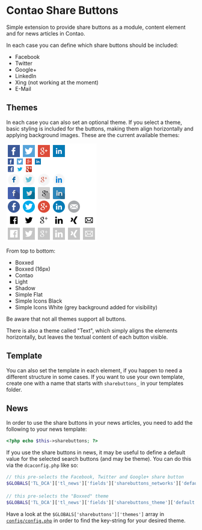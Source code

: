 Contao Share Buttons
===================

Simple extension to provide share buttons as a module, content element and for news articles in Contao.

In each case you can define which share buttons should be included:

- Facebook
- Twitter
- Google+
- LinkedIn
- Xing (not working at the moment)
- E-Mail

## Themes

In each case you can also set an optional theme. If you select a theme, basic styling is included for the buttons, making them align horizontally and applying background images. These are the current available themes:

![Available themes](https://raw.githubusercontent.com/fritzmg/contao-sharebuttons/master/buttons.png)

From top to bottom:

- Boxxed
- Boxxed (16px)
- Contao
- Light
- Shadow
- Simple Flat
- Simple Icons Black
- Simple Icons White (grey background added for visibility)

Be aware that not all themes support all buttons. 

There is also a theme called "Text", which simply aligns the elements horizontally, but leaves the textual content of each button visible.

## Template

You can also set the template in each element, if you happen to need a different structure in some cases. If you want to use your own template, create one with a name that starts with `sharebuttons_` in your templates folder.

## News

In order to use the share buttons in your news articles, you need to add the following to your news template:

```php
<?php echo $this->sharebuttons; ?>
```

If you use the share buttons in news, it may be useful to define a default value for the selected search buttons (and may be theme). You can do this via the `dcaconfig.php` like so:

```php
// this pre-selects the Facebook, Twitter and Google+ share button
$GLOBALS['TL_DCA']['tl_news']['fields']['sharebuttons_networks']['default'] = array('facebook','twitter','gplus');

// this pre-selects the "Boxxed" theme
$GLOBALS['TL_DCA']['tl_news']['fields']['sharebuttons_theme']['default'] = 'boxxed';
```

Have a look at the `$GLOBALS['sharebuttons']['themes']` array in [`config/config.php`](https://github.com/fritzmg/contao-sharebuttons/blob/master/system/modules/sharebuttons/config/config.php) in order to find the key-string for your desired theme.